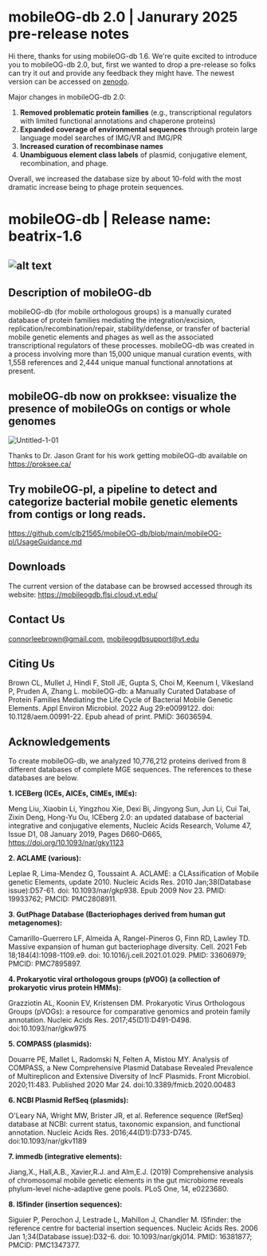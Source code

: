 # mobileOG-db 2.0 | Janurary 2025 pre-release notes
Hi there, thanks for using mobileOG-db 1.6. We're quite excited to introduce you to mobileOG-db 2.0, but, first we wanted to drop a pre-release so folks can try it out and provide any feedback they might have. The newest version can be accessed on [zenodo](https://zenodo.org/records/14725479). 

Major changes in mobileOG-db 2.0:
1) **Removed problematic protein families** (e.g., transcriptional regulators with limited functional annotations and chaperone proteins)
2) **Expanded coverage of environmental sequences** through protein large language model searches of IMG/VR and IMG/PR
3) **Increased curation of recombinase names**
4) **Unambiguous element class labels** of plasmid, conjugative element, recombination, and phage.

   
Overall, we increased the database size by about 10-fold with the most dramatic increase being to phage protein sequences. 

# mobileOG-db | Release name: beatrix-1.6

## ![alt text](https://i.imgur.com/XMuXfit.jpeg)
## Description of mobileOG-db
mobileOG-db (for mobile orthologous groups) is a manually curated database of protein families mediating the integration/excision, replication/recombination/repair,
stability/defense, or transfer of bacterial mobile genetic elements and phages as well as the associated transcriptional regulators of these processes. mobileOG-db was created
in a process involving more than 15,000 unique manual curation events, with 1,558 references and 2,444 unique manual functional annotations at present.

## mobileOG-db now on prokksee: visualize the presence of mobileOGs on contigs or whole genomes 
![Untitled-1-01](https://user-images.githubusercontent.com/35241700/205512402-a1dccc53-3e7c-4dda-b540-55ddfe995548.png)


Thanks to Dr. Jason Grant for his work getting mobileOG-db available on https://proksee.ca/



## Try mobileOG-pl, a pipeline to detect and categorize bacterial mobile genetic elements from contigs or long reads. 
https://github.com/clb21565/mobileOG-db/blob/main/mobileOG-pl/UsageGuidance.md

## Downloads 
The current version of the database can be browsed accessed through its website: 
https://mobileogdb.flsi.cloud.vt.edu/

## Contact Us

connorleebrown@gmail.com, mobileogdbsupport@vt.edu

## Citing Us

Brown CL, Mullet J, Hindi F, Stoll JE, Gupta S, Choi M, Keenum I, Vikesland P, Pruden A, Zhang L. mobileOG-db: a Manually Curated Database of Protein Families Mediating the Life Cycle of Bacterial Mobile Genetic Elements. Appl Environ Microbiol. 2022 Aug 29:e0099122. doi: 10.1128/aem.00991-22. Epub ahead of print. PMID: 36036594.

## Acknowledgements 
To create mobileOG-db, we analyzed 10,776,212 proteins derived from 8 different databases of complete MGE sequences. The references to these databases are below. 

**1. ICEBerg (ICEs, AICEs, CIMEs, IMEs):**

Meng Liu, Xiaobin Li, Yingzhou Xie, Dexi Bi, Jingyong Sun, Jun Li, Cui Tai, Zixin Deng, Hong-Yu Ou, ICEberg 2.0: an updated database of bacterial integrative and conjugative elements, Nucleic Acids Research, Volume 47, Issue D1, 08 January 2019, Pages D660–D665, https://doi.org/10.1093/nar/gky1123

**2. ACLAME (various):**

Leplae R, Lima-Mendez G, Toussaint A. ACLAME: a CLAssification of Mobile genetic Elements, update 2010. Nucleic Acids Res. 2010 Jan;38(Database issue):D57-61. doi: 10.1093/nar/gkp938. Epub 2009 Nov 23. PMID: 19933762; PMCID: PMC2808911.

**3. GutPhage Database (Bacteriophages derived from human gut metagenomes):**

Camarillo-Guerrero LF, Almeida A, Rangel-Pineros G, Finn RD, Lawley TD. Massive expansion of human gut bacteriophage diversity. Cell. 2021 Feb 18;184(4):1098-1109.e9. doi: 10.1016/j.cell.2021.01.029. PMID: 33606979; PMCID: PMC7895897.

**4. Prokaryotic viral orthologous groups (pVOG) (a collection of prokaryotic virus protein HMMs):**


Grazziotin AL, Koonin EV, Kristensen DM. Prokaryotic Virus Orthologous Groups (pVOGs): a resource for comparative genomics and protein family annotation. Nucleic Acids Res. 2017;45(D1):D491-D498. doi:10.1093/nar/gkw975

**5. COMPASS (plasmids):**


Douarre PE, Mallet L, Radomski N, Felten A, Mistou MY. Analysis of COMPASS, a New Comprehensive Plasmid Database Revealed Prevalence of Multireplicon and Extensive Diversity of IncF Plasmids. Front Microbiol. 2020;11:483. Published 2020 Mar 24. doi:10.3389/fmicb.2020.00483

**6. NCBI Plasmid RefSeq (plasmids):**

O'Leary NA, Wright MW, Brister JR, et al. Reference sequence (RefSeq) database at NCBI: current status, taxonomic expansion, and functional annotation. Nucleic Acids Res. 2016;44(D1):D733-D745. doi:10.1093/nar/gkv1189

**7. **immedb (integrative elements):****

Jiang,X., Hall,A.B., Xavier,R.J. and Alm,E.J. (2019) Comprehensive analysis of chromosomal
mobile genetic elements in the gut microbiome reveals phylum-level niche-adaptive
gene pools. PLoS One, 14, e0223680.

**8. ISfinder (insertion sequences):**

Siguier P, Perochon J, Lestrade L, Mahillon J, Chandler M. ISfinder: the reference centre for bacterial insertion sequences. Nucleic Acids Res. 2006 Jan 1;34(Database issue):D32-6. doi: 10.1093/nar/gkj014. PMID: 16381877; PMCID: PMC1347377.
